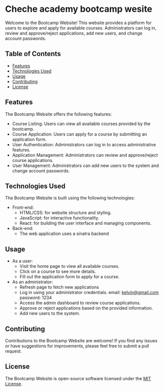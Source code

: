 # Cheche academy bootcamp wesite

Welcome to the Bootcamp Website! This website provides a platform for users to explore and apply for available courses. Administrators can log in, review and approve/reject applications, add new users, and change account passwords.

## Table of Contents

- [Features](#features)
- [Technologies Used](#technologies-used)
- [Usage](#usage)
- [Contributing](#contributing)
- [License](#license)

## Features

The Bootcamp Website offers the following features:

- Course Listing: Users can view all available courses provided by the bootcamp.
- Course Application: Users can apply for a course by submitting an application form.
- User Authentication: Administrators can log in to access administrative features.
- Application Management: Administrators can review and approve/reject course applications.
- User Management: Administrators can add new users to the system and change account passwords.

## Technologies Used

The Bootcamp Website is built using the following technologies:

- Front-end:
  - HTML/CSS: for website structure and styling.
  - JavaScript: for interactive functionality.
  - React: for building the user interface and managing components.
- Back-end:
  - The web application uses a sinatra backend


## Usage

- As a user:
  - Visit the home page to view all available courses.
  - Click on a course to see more details.
  - Fill out the application form to apply for a course.
- As an administrator:
  - Refresh page to fetch new applications
  - Log in using your administrator credentials.
       email: kelvin@gmail.com
       password: 1234
  - Access the admin dashboard to review course applications.
  - Approve or reject applications based on the provided information.
  - Add new users to the system.

## Contributing

Contributions to the Bootcamp Website are welcome! If you find any issues or have suggestions for improvements, please feel free to submit a pull request.


## License

The Bootcamp Website is open-source software licensed under the [MIT License](LICENSE).
